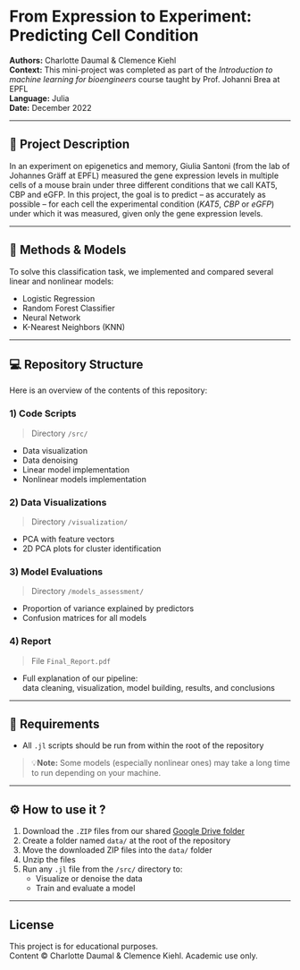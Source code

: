 # From Expression to Experiment: Predicting Cell Condition

**Authors:** Charlotte Daumal & Clemence Kiehl  
**Context:** This mini-project was completed as part of the *Introduction to machine learning for bioengineers* course taught by Prof. Johanni Brea at EPFL  
**Language:** Julia   
**Date:** December 2022  

---

## 📘 Project Description  

In an experiment on epigenetics and memory, Giulia Santoni (from the lab of Johannes Gräff at EPFL) measured the gene expression levels in multiple cells of a mouse brain under three different conditions that we call KAT5, CBP and eGFP. In this project, the goal is to predict – as accurately as possible – for each cell the experimental condition (_KAT5_, _CBP_ or _eGFP_) under which it was measured, given only the gene expression levels.

---

## 🧠 Methods & Models

To solve this classification task, we implemented and compared several linear and nonlinear models:

- Logistic Regression  
- Random Forest Classifier  
- Neural Network  
- K-Nearest Neighbors (KNN)

---

## 💻 Repository Structure

Here is an overview of the contents of this repository:

### 1) Code Scripts
> Directory `/src/`
- Data visualization  
- Data denoising  
- Linear model implementation  
- Nonlinear models implementation

### 2) Data Visualizations
> Directory `/visualization/`
- PCA with feature vectors  
- 2D PCA plots for cluster identification

### 3) Model Evaluations
> Directory `/models_assessment/`
- Proportion of variance explained by predictors  
- Confusion matrices for all models

### 4) Report
> File `Final_Report.pdf`
- Full explanation of our pipeline:  
  data cleaning, visualization, model building, results, and conclusions

---

## 📝 Requirements

- All `.jl` scripts should be run from within the root of the repository

> 💡**Note:** Some models (especially nonlinear ones) may take a long time to run depending on your machine.

---

## ⚙️ How to use it ?

1. Download the `.ZIP` files from our shared [Google Drive folder](https://drive.google.com/drive/folders/19PFEhJPrm3AXHuXpxQQnzs8CfaN4v8bU?usp=share_link)
2. Create a folder named `data/` at the root of the repository
3. Move the downloaded ZIP files into the `data/` folder
4. Unzip the files
5. Run any `.jl` file from the `/src/` directory to:
   - Visualize or denoise the data
   - Train and evaluate a model

---

## License

This project is for educational purposes.  
Content © Charlotte Daumal & Clemence Kiehl. Academic use only.
